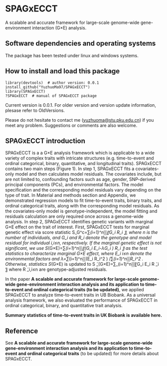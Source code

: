 # SPAGxECCT 
A scalable and accurate framework for large-scale genome-wide gene-environment interaction (G×E) analysis.
## Software dependencies and operating systems
The package has been tested under linux and windows systems.
## How to install and load this package
```
library(devtools)  # author version: 0.0.1
install_github("YuzhuoMa97/SPAGxECCT")
library(SPAGxECCT)
?SPAGxECCT  # manual of SPAGxECCT package
```
Current version is 0.0.1. For older version and version update information, plesase refer to OldVersions.  

Please do not hesitate to contact me (yuzhuoma@stu.pku.edu.cn) if you meet any problem. Suggestions or comments are also welcome.
## SPAGxECCT introduction
SPAGxECCT is a a G×E analysis framework which is applicable to a wide variety of complex traits with intricate structures (e.g. time-to-event and ordinal categorical, binary, quantitative, and longitudinal traits). SPAGxECCT contains two main steps (Figure 1). In step 1, SPAGxECCT fits a covariates-only model and then calculates model residuals. The covariates include, but are not limited to, confounding factors such as age, gender, SNP-derived principal components (PCs), and environmental factors. The model specification and the corresponding model residuals vary depending on the type of trait. In Material and methods section and Appendix, we demonstrated regression models to fit time-to-event traits, binary traits, and ordinal categorical traits, along with the corresponding model residuals. As the covariates-only model is genotype-independent, the model fitting and residuals calculation are only required once across a genome-wide analysis.
In step 2, SPAGxECCT identifies genetic variants with marginal G×E effect on the trait of interest. First, SPAGxECCT tests for marginal genetic effect via score statistic S_G^c=∑_(i=1)^n▒〖G_i R_i 〗, where n is the number of individuals, and G_i and R_i denote the genotype and model residual for individual i,i≤n, respectively. If the marginal genetic effect is not significant, we use S_(G×E)=∑_(i=1)^n▒〖(G_i E_i-λG_i ) R_i 〗 as the test statistics to characterize marginal G×E effect, where E_i  i≤n denote the environmental factors and λ=∑_(i=1)^n▒(E_i R_i^2 ) /∑_(i=1)^n▒R_i^2 . Otherwise, statistics S_(G×E) is updated to S ̃_(G×E)=∑_(i=1)^n▒〖G_i E_i R ̃_i 〗 where R ̃_i,i≤n are genotype-adjusted residuals. 




In the paper **A scalable and accurate framework for large-scale genome-wide gene-environment interaction analysis and its application to time-to-event and ordinal categorical traits (to be updated)**, we applied SPAGxECCT to analyze time-to-event traits in UB Biobank. As a universal analysis framework, we also evaluated the performance of SPAGxECCT in ordinal categorical, binary, and quantitative trait analysis.  

**Summary statistics of time-to-event traits in UK Biobank is available here.**



## Reference
See **A scalable and accurate framework for large-scale genome-wide gene-environment interaction analysis and its application to time-to-event and ordinal categorical traits** (to be updated) for more details about SPAGxECCT.







